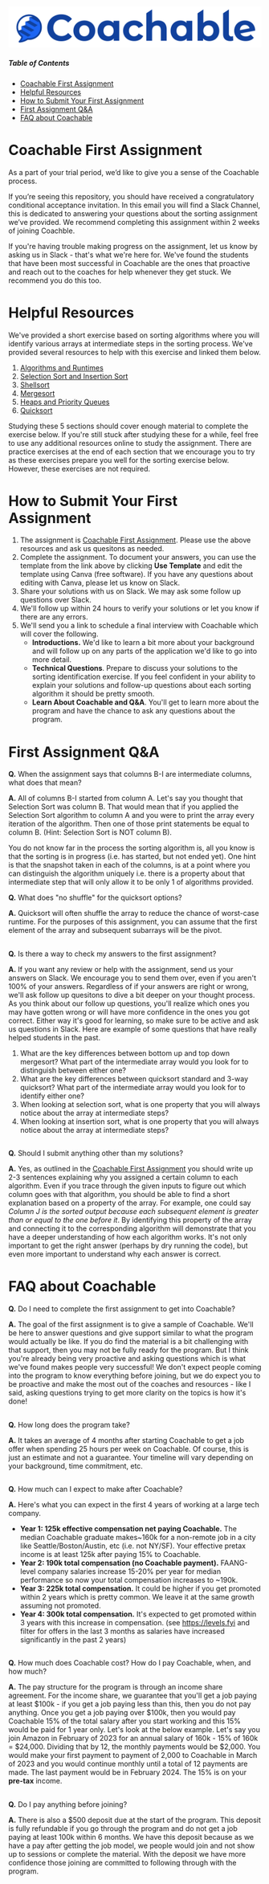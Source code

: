 ![logo.png](logo.png)

##### Table of Contents
- [Coachable First Assignment](#coachable-first-assignment)
- [Helpful Resources](#helpful-resources)
- [How to Submit Your First Assignment](#how-to-submit-your-first-assignment)
- [First Assignment Q&A](#first-assignment-qa)
- [FAQ about Coachable](#faq-about-coachable)

# Coachable First Assignment
As a part of your trial period, we’d like to give you a sense of the Coachable process.

If you’re seeing this repository, you should have received a congratulatory conditional acceptance invitation. In this email you will find a Slack Channel, this is dedicated to answering your questions about the sorting assignment we’ve provided. We recommend completing this assignment within 2 weeks of joining Coachble.  

If you're having trouble making progress on the assignment, let us know by asking us in Slack - that's what we're here for. We've found the students that have been most successful in Coachable are the ones that  proactive and reach out to the coaches for help whenever they get stuck. We recommend you do this too.

# Helpful Resources
We've provided a short exercise based on sorting algorithms where you will identify various arrays at intermediate steps in the sorting process. We've provided several resources to help with this exercise and linked them below.

1. [Algorithms and Runtimes](/1_algorithms_runtime)
2. [Selection Sort and Insertion Sort](/2_elementary_sorts)
3. [Shellsort](/shellsort)
4. [Mergesort](/3_mergesort/)
5. [Heaps and Priority Queues](/4_priority_queues/)
6. [Quicksort](/5_quicksort/)

Studying these 5 sections should cover enough material to complete the exercise below. If you're still stuck after studying these for a while, feel free to use any additional resources online to study the assignment. There are practice exercises at the end of each section that we encourage you to try as these exercises prepare you well for the sorting exercise below. However, these exercises are not required. 

# How to Submit Your First Assignment

1. The assignment is [Coachable First Assignment](https://www.canva.com/design/DAFG1GlD-1Y/zAOskBrDV9-pJpWTgpX32Q/view?utm_content=DAFG1GlD-1Y&utm_campaign=designshare&utm_medium=link&utm_source=publishsharelink&mode=preview). Please use the above resources and ask us quesitons as needed.
2. Complete the assignment. To document your answers, you can use the template from the link above by clicking __Use Template__ and edit the template using Canva (free software). If you have any questions about editing with Canva, please let us know on Slack.
3. Share your solutions with us on Slack. We may ask some follow up questions over Slack.
4. We'll follow up within 24 hours to verify your solutions or let you know if there are any errors.
5. We'll send you a link to schedule a final interview with Coachable which will cover the following.
    *  __Introductions.__ We'd like to learn a bit more about your background and will follow up on any parts of the application we'd like to go into more detail.
    * __Technical Questions__. Prepare to discuss your solutions to the sorting identification exercise. If you feel confident in your ability to explain your solutions and follow-up questions about each sorting algorithm it should be pretty smooth.
    * __Learn About Coachable and Q&A__. You'll get to learn more about the program and have the chance to ask any questions about the program.
    

# First Assignment Q&A

**Q.** When the assignment says that columns B-I are intermediate columns, what does that mean?

**A.** All of columns B-I started from column A. Let's say you thought that Selection Sort was column B. That would mean that if you applied the Selection Sort algorithm to column A and you were to print the array every iteration of the algorithm. Then one of those print statements be equal to column B. (Hint: Selection Sort is NOT column B).

You do not know far in the process the sorting algorithm is, all you know is that the sorting is in progress (i.e. has started, but not ended yet). One hint is that the snapshot taken in each of the columns, is at a point where you can distinguish the algorithm uniquely i.e. there is a property about that intermediate step that will only allow it to be only 1 of algorithms provided.

**Q.** What does "no shuffle" for the quicksort options?

**A.** Quicksort will often shuffle the array to reduce the chance of worst-case runtime. For the purposes of this assignment, you can assume that the first element of the array and subsequent subarrays will be the pivot.

##
**Q.** Is there a way to check my answers to the first assignment?

**A.**  If you want any review or help with the assignment, send us your answers on Slack. We encourage you to send them over, even if you aren't 100% of your answers. Regardless of if your answers are right or wrong, we'll ask follow up quesitons to dive a bit deeper on your thought process. As you think about our follow up questions, you'll realize which ones you may have gotten wrong or will have more confidence in the ones you got correct. Either way it's good for learning, so make sure to be active and ask us questions in Slack. Here are example of some questions that have really helped students in the past.

1. What are the key differences between bottom up and top down mergesort? What part of the intermediate array would you look for to distinguish between either one?
2. What are the key differences between quicksort standard and 3-way quicksort? What part of the intermediate array would you look for to identify either one?
3. When looking at selection sort, what is one property that you will always notice about the array at intermediate steps?
4. When looking at insertion sort, what is one property that you will always notice about the array at intermediate steps?

##
**Q.** Should I submit anything other than my solutions? 

**A.** Yes, as outlined in the [Coachable First Assignment](https://www.canva.com/design/DAFG1GlD-1Y/zAOskBrDV9-pJpWTgpX32Q/view?utm_content=DAFG1GlD-1Y&utm_campaign=designshare&utm_medium=link&utm_source=publishsharelink&mode=preview) you should write up 2-3 sentences explaining why you assigned a certain column to each algorithm. Even if you trace through the given inputs to figure out which column goes with that algorithm, you should be able to find a short explanation based on a property of the array. For example, one could say _Column J is the sorted output because each subsequent element is greater than or equal to the one before it_. By identifying this property of the array and connecting it to the corresponding algorithm will demonstrate that you have a deeper understanding of how each algorithm works. It's not only important to get the right answer (perhaps by dry running the code), but even more important to understand why each answer is correct.


# FAQ about Coachable
**Q.** Do I need to complete the first assignment to get into Coachable?

**A.** The goal of the first assignment is to give a sample of Coachable. We'll be here to answer questions and give support similar to what the program would actually be like. If you do find the material is a bit challenging with that support, then you may not be fully ready for the program. But I think you're already being very proactive and asking questions which is what we've found makes people very successful! We don't expect people coming into the program to know everything before joining, but we do expect you to be proactive and make the most out of the coaches and resources - like I said, asking questions trying to get more clarity on the topics is how it's done!

##
**Q.** How long does the program take?

**A.** It takes an average of 4 months after starting Coachable to get a job offer when spending 25 hours per week on Coachable. Of course, this is just an estimate and not a guarantee. Your timeline will vary depending on your background, time commitment, etc. 

##
**Q.** How much can I expect to make after Coachable?

**A.** Here's what you can expect in the first 4 years of working at a large tech company.

* __Year 1: 125k effective compensation net paying Coachable.__ The median Coachable graduate makes~160k for a non-remote job in a city like Seattle/Boston/Austin, etc (i.e. not NY/SF). Your effective pretax income is at least 125k after paying 15% to Coachable.
* __Year 2: 190k total compensation (no Coachable payment).__ FAANG-level company salaries increase 15-20% per year for median performance so now your total compensation increases to ~190k.
* __Year 3: 225k total compensation.__ It could be higher if you get promoted within 2 years which is pretty common. We leave it at the same growth assuming not promoted.
* __Year 4: 300k total compensation.__ It's expected to get promoted within 3 years with this increase in compensation. (see https://levels.fyi and filter for offers in the last 3 months as salaries have increased significantly in the past 2 years)

##
**Q.** How much does Coachable cost? How do I pay Coachable, when, and how much?

**A.** The pay structure for the program is through an income share agreement. For the income share, we guarantee that you'll get a job paying at least $100k - if you get a job paying less than this, then you do not pay anything. Once you get a job paying over $100k, then you would pay Coachable 15% of the total salary after you start working and this 15% would be paid for 1 year only. Let's look at the below example.
Let's say you join Amazon in February of 2023 for an annual salary of 160k - 15% of 160k = $24,000. Dividing that by 12, the monthly payments would be $2,000. You would make your first payment to payment of 2,000 to Coachable in March of 2023 and you would continue monthly until a total of 12 payments are made. The last payment would be in February 2024. The 15% is on your __pre-tax__ income.

##
**Q.** Do I pay anything before joining?

**A.** There is also a $500 deposit due at the start of the program. This deposit is fully refundable if you go through the program and do not get a job paying at least 100k within 6 months. We have this deposit because as we have a pay after getting the job model, we people would join and not show up to sessions or complete the material. With the deposit we have more confidence those joining are committed to following through with the program.